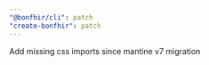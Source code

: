 ```yaml
---
"@bonfhir/cli": patch
"create-bonfhir": patch
---
```


Add missing css imports since mantine v7 migration
